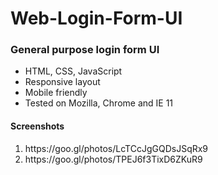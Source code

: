 # Web-Login-Form-UI

<h3>General purpose login form UI</h3>
<ul>
<li>HTML, CSS, JavaScript</li>
<li>Responsive layout</li>
<li>Mobile friendly</li>
<li>Tested on Mozilla, Chrome and IE 11</li>
</ul>

<h4>Screenshots</h4>
<ol>
<li>https://goo.gl/photos/LcTCcJgGQDsJSqRx9</li>
<li>https://goo.gl/photos/TPEJ6f3TixD6ZKuR9</li>
</ol>
